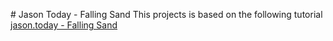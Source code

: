 # Jason Today - Falling Sand
This projects is based on the following tutorial [jason.today - Falling Sand](https://jason.today/falling-sand)